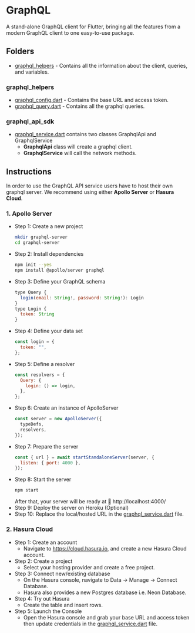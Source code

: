 # GraphQL

A stand-alone GraphQL client for Flutter, bringing all the features from a modern GraphQL client to one easy-to-use package.

## Folders

- [graphql_helpers](./graphql_helpers/) - Contains all the information about the client, queries, and variables.

### graphql_helpers

- [graphql_config.dart](./graphql_helpers/graphql_config.dart) - Contains the base URL and access token.
- [graphql_query.dart](./graphql_helpers/graphql_query.dart) - Contains all the graphql queries.

### graphql_api_sdk

- [graphql_service.dart](./graphql_service.dart) contains two classes GraphqlApi and GraphqlService
  - **GraphqlApi** class will create a graphql client.
  - **GraphqlService** will call the network methods.

## Instructions

In order to use the GraphQL API service users have to host their own graphql server.
We recommend using either **Apollo Server** or **Hasura Cloud**.

### 1. Apollo Server

- Step 1: Create a new project
  ```sh
  mkdir graphql-server
  cd graphql-server
  ```
- Step 2: Install dependencies
  ```sh
  npm init --yes
  npm install @apollo/server graphql
  ```
- Step 3: Define your GraphQL schema
  ```js
  type Query {
    login(email: String!, password: String!): Login
  }
  type Login {
    token: String
  }
  ```
- Step 4: Define your data set
  ```js
  const login = {
    token: "",
  };
  ```
- Step 5: Define a resolver
  ```js
  const resolvers = {
    Query: {
      login: () => login,
    },
  };
  ```
- Step 6: Create an instance of ApolloServer
  ```js
  const server = new ApolloServer({
    typeDefs,
    resolvers,
  });
  ```
- Step 7: Prepare the server
  ```js
  const { url } = await startStandaloneServer(server, {
    listen: { port: 4000 },
  });
  ```
- Step 8: Start the server
  ```sh
  npm start
  ```
  After that, your server will be ready at 🚀 http://localhost:4000/
- Step 9: Deploy the server on Heroku (Optional)
- Step 10: Replace the local/hosted URL in the [graphql_service.dart](./graphql_service.dart) file.

### 2. Hasura Cloud

- Step 1: Create an account
  - Navigate to https://cloud.hasura.io, and create a new Hasura Cloud account.
- Step 2: Create a project
  - Select your hosting provider and create a free project.
- Step 3: Connect new/existing database
  - On the Hasura console, navigate to Data -> Manage -> Connect Database.
  - Hasura also provides a new Postgres database i.e. Neon Database.
- Step 4: Try out Hasura
  - Create the table and insert rows.
- Step 5: Launch the Console
  - Open the Hasura console and grab your base URL and access token then update credentials in the [graphql_service.dart](./graphql_service.dart) file.
